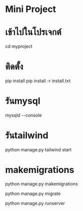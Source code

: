 # Mini Project
# เข้าไปในโปรเจกต์
cd myproject

# ติดตั้ง
pip install pip install -r install.txt

# รันmysql
mysqld --console

# รันtailwind
python manage.py tailwind start

# makemigrations
python manage.py makemigrations

python manage.py migrate

python manage.py runserver
